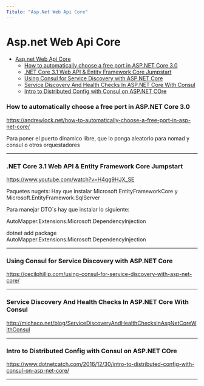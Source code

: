 ```yaml
---
Titulo: "Asp.Net Web Api Core"
---
```


# Asp.net Web Api Core

- [Asp.net Web Api Core](#aspnet-web-api-core)
    - [How to automatically choose a free port in ASP.NET Core 3.0](#how-to-automatically-choose-a-free-port-in-aspnet-core-30)
    - [.NET Core 3.1 Web API & Entity Framework Core Jumpstart](#net-core-31-web-api--entity-framework-core-jumpstart)
    - [Using Consul for Service Discovery with ASP.NET Core](#using-consul-for-service-discovery-with-aspnet-core)
    - [Service Discovery And Health Checks In ASP.NET Core With Consul](#service-discovery-and-health-checks-in-aspnet-core-with-consul)
    - [Intro to Distributed Config with Consul on ASP.NET COre](#intro-to-distributed-config-with-consul-on-aspnet-core)


### How to automatically choose a free port in ASP.NET Core 3.0

https://andrewlock.net/how-to-automatically-choose-a-free-port-in-asp-net-core/

Para poner el puerto dinamico libre, que lo ponga aleatorio para nomad y consul
o otros orquestadores
___

### .NET Core 3.1 Web API & Entity Framework Core Jumpstart

https://www.youtube.com/watch?v=H4qg9HJX_SE

Paquetes nugets:
Hay que instalar Microsoft.EntityFrameworkCore y 
                 Microsoft.EntityFramework.SqlServer

Para manejar DTO´s hay que instalar lo siguiente:

AutoMapper.Extensions.Microsoft.DependencyInjection

dotnet add package AutoMapper.Extensions.Microsoft.DependencyInjection


___

### Using Consul for Service Discovery with ASP.NET Core

https://cecilphillip.com/using-consul-for-service-discovery-with-asp-net-core/




___


### Service Discovery And Health Checks In ASP.NET Core With Consul

http://michaco.net/blog/ServiceDiscoveryAndHealthChecksInAspNetCoreWithConsul


___


### Intro to Distributed Config with Consul on ASP.NET COre


https://www.dotnetcatch.com/2016/12/30/intro-to-distributed-config-with-consul-on-asp-net-core/




___



